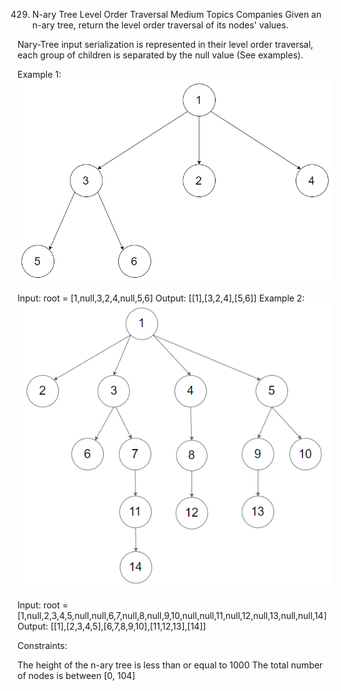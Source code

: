 429. N-ary Tree Level Order Traversal
Medium
Topics
Companies
Given an n-ary tree, return the level order traversal of its nodes' values.

Nary-Tree input serialization is represented in their level order traversal, each group of children is separated by the null value (See examples).

 

Example 1:
![](./res/img/i1.png)


Input: root = [1,null,3,2,4,null,5,6]
Output: [[1],[3,2,4],[5,6]]
Example 2:
![](./res/img/i2.png)


Input: root = [1,null,2,3,4,5,null,null,6,7,null,8,null,9,10,null,null,11,null,12,null,13,null,null,14]
Output: [[1],[2,3,4,5],[6,7,8,9,10],[11,12,13],[14]]
 

Constraints:

The height of the n-ary tree is less than or equal to 1000
The total number of nodes is between [0, 104]